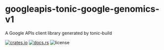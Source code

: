 # googleapis-tonic-google-genomics-v1

A Google APIs client library generated by tonic-build

[![crates.io](https://img.shields.io/crates/v/googleapis-tonic-google-genomics-v1)](https://crates.io/crates/googleapis-tonic-google-genomics-v1)
[![docs.rs](https://img.shields.io/docsrs/googleapis-tonic-google-genomics-v1)](https://docs.rs/googleapis-tonic-google-genomics-v1)
![license](https://img.shields.io/crates/l/googleapis-tonic-google-genomics-v1)
